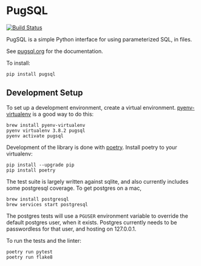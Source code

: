 # PugSQL

[![Build Status](https://travis-ci.org/mcfunley/pugsql.svg?branch=master)](https://travis-ci.org/mcfunley/pugsql)

PugSQL is a simple Python interface for using parameterized SQL, in files.

See [pugsql.org](https://pugsql.org) for the documentation.

To install:

    pip install pugsql

## Development Setup

To set up a development environment, create a virtual environment. [pyenv-virtualenv](https://github.com/pyenv/pyenv-virtualenv)
is a good way to do this:

    brew install pyenv-virtualenv
    pyenv virtualenv 3.8.2 pugsql
    pyenv activate pugsql

Development of the library is done with [poetry](https://python-poetry.org/). Install poetry
to your virtualenv:

    pip install --upgrade pip
    pip install poetry

The test suite is largely written against sqlite, and also currently includes some postgresql coverage.
To get postgres on a mac,

    brew install postgresql
    brew services start postgresql

The postgres tests will use a `PGUSER` environment variable to override the default postgres user, when it exists.
Postgres currently needs to be passwordless for that user, and hosting on 127.0.0.1.

To run the tests and the linter:

    poetry run pytest
    poetry run flake8
